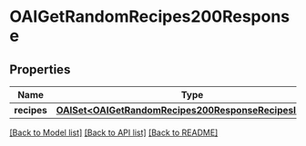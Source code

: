 # OAIGetRandomRecipes200Response

## Properties
Name | Type | Description | Notes
------------ | ------------- | ------------- | -------------
**recipes** | [**OAISet&lt;OAIGetRandomRecipes200ResponseRecipesInner&gt;***](OAIGetRandomRecipes200ResponseRecipesInner.md) |  | 

[[Back to Model list]](../README.md#documentation-for-models) [[Back to API list]](../README.md#documentation-for-api-endpoints) [[Back to README]](../README.md)


